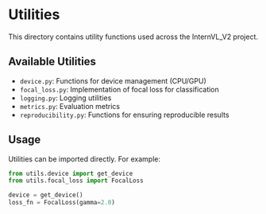 # Utilities

This directory contains utility functions used across the InternVL_V2 project.

## Available Utilities

- `device.py`: Functions for device management (CPU/GPU)
- `focal_loss.py`: Implementation of focal loss for classification
- `logging.py`: Logging utilities
- `metrics.py`: Evaluation metrics
- `reproducibility.py`: Functions for ensuring reproducible results

## Usage

Utilities can be imported directly. For example:

```python
from utils.device import get_device
from utils.focal_loss import FocalLoss

device = get_device()
loss_fn = FocalLoss(gamma=2.0)
```
